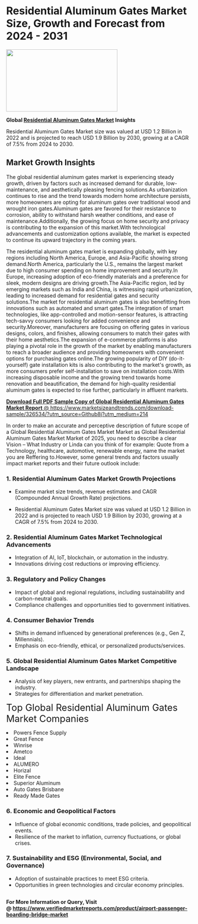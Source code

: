 <H1>Residential Aluminum Gates Market Size, Growth and Forecast from 2024 - 2031</H1><img class="aligncenter size-medium wp-image-584254" src="https://thirdeyenews.in/wp-content/uploads/2024/09/Global-Market-Research-300x168.jpeg" alt="" width="300" height="168" /><p><strong>Global&nbsp;<a href="https://www.marketsizeandtrends.com/download-sample/326534/?utm_source=Github8j?utm_medium=214">Residential Aluminum Gates Market</a> Insights</strong></p><p>Residential Aluminum Gates Market size was valued at USD 1.2 Billion in 2022 and is projected to reach USD 1.9 Billion by 2030, growing at a CAGR of 7.5% from 2024 to 2030.</p><p><h2>Market Growth Insights</h2> <p>The global residential aluminum gates market is experiencing steady growth, driven by factors such as increased demand for durable, low-maintenance, and aesthetically pleasing fencing solutions.As urbanization continues to rise and the trend towards modern home architecture persists, more homeowners are opting for aluminum gates over traditional wood and wrought iron gates.Aluminum gates are favored for their resistance to corrosion, ability to withstand harsh weather conditions, and ease of maintenance.Additionally, the growing focus on home security and privacy is contributing to the expansion of this market.With technological advancements and customization options available, the market is expected to continue its upward trajectory in the coming years.</p> <p><a href="#"></a></p> <p>The residential aluminum gates market is expanding globally, with key regions including North America, Europe, and Asia-Pacific showing strong demand.North America, particularly the U.S., remains the largest market due to high consumer spending on home improvement and security.In Europe, increasing adoption of eco-friendly materials and a preference for sleek, modern designs are driving growth.The Asia-Pacific region, led by emerging markets such as India and China, is witnessing rapid urbanization, leading to increased demand for residential gates and security solutions.The market for residential aluminum gates is also benefitting from innovations such as automated and smart gates.The integration of smart technologies, like app-controlled and motion-sensor features, is attracting tech-savvy consumers looking for added convenience and security.Moreover, manufacturers are focusing on offering gates in various designs, colors, and finishes, allowing consumers to match their gates with their home aesthetics.The expansion of e-commerce platforms is also playing a pivotal role in the growth of the market by enabling manufacturers to reach a broader audience and providing homeowners with convenient options for purchasing gates online.The growing popularity of DIY (do-it-yourself) gate installation kits is also contributing to the market's growth, as more consumers prefer self-installation to save on installation costs.With increasing disposable income and the growing trend towards home renovation and beautification, the demand for high-quality residential aluminum gates is expected to rise further, particularly in affluent markets.</p> <p><a href="#"></p><p><span class=""><strong>Download Full PDF Sample Copy of Global Residential Aluminum Gates Market Report</strong> @ <a href="https://www.marketsizeandtrends.com/download-sample/326534/?utm_source=Github8j?utm_medium=214" target="_blank">https://www.marketsizeandtrends.com/download-sample/326534/?utm_source=Github8j?utm_medium=214</a></span></p><p>In order to make an accurate and perceptive description of future scope of a Global&nbsp;Residential Aluminum Gates Market Market as Global&nbsp;Residential Aluminum Gates Market Market of 2025, you need to describe a clear Vision &ndash; What Industry or Linda can you think of for example: Quote from a Technology, healthcare, automotive, renewable energy, name the market you are Reffering to.However, some general trends and factors usually impact market reports and their future outlook include:</p><h3>1.&nbsp;<strong>Residential Aluminum Gates Market Growth Projections</strong></h3><ul><li>Examine market size trends, revenue estimates and CAGR (Compounded Annual Growth Rate) projections.</li><li><p>Residential Aluminum Gates Market size was valued at USD 1.2 Billion in 2022 and is projected to reach USD 1.9 Billion by 2030, growing at a CAGR of 7.5% from 2024 to 2030.</p></li></ul><h3>2.&nbsp;<strong>Residential Aluminum Gates Market Technological Advancements</strong></h3><ul><li>Integration of AI, IoT, blockchain, or automation in the industry.</li><li>Innovations driving cost reductions or improving efficiency.</li></ul><h3>3.&nbsp;<strong>Regulatory and Policy Changes</strong></h3><ul><li>Impact of global and regional regulations, including sustainability and carbon-neutral goals.</li><li>Compliance challenges and opportunities tied to government initiatives.</li></ul><h3>4.&nbsp;<strong>Consumer Behavior Trends</strong></h3><ul><li>Shifts in demand influenced by generational preferences (e.g., Gen Z, Millennials).</li><li>Emphasis on eco-friendly, ethical, or personalized products/services.</li></ul><h3>5.&nbsp;<strong>Global Residential Aluminum Gates Market Competitive Landscape</strong></h3><ul><li>Analysis of key players, new entrants, and partnerships shaping the industry.</li><li>Strategies for differentiation and market penetration.</li></ul><p data-pm-slice="1 1 []"><span style="color: inherit; font-family: inherit; font-size: 25px;">Top Global Residential Aluminum Gates Market Companies</span></p><div class="" data-test-id=""><p><li>Powers Fence Supply</li><li> Great Fence</li><li> Winrise</li><li> Ametco</li><li> Ideal</li><li> ALUMERO</li><li> Horizal</li><li> Elite Fence</li><li> Superior Aluminum</li><li> Auto Gates Brisbane</li><li> Ready Made Gates</li></p></div><h3>6.&nbsp;<strong>Economic and Geopolitical Factors</strong></h3><ul><li>Influence of global economic conditions, trade policies, and geopolitical events.</li><li>Resilience of the market to inflation, currency fluctuations, or global crises.</li></ul><h3>7.&nbsp;<strong>Sustainability and ESG (Environmental, Social, and Governance)</strong></h3><ul><li>Adoption of sustainable practices to meet ESG criteria.</li><li>Opportunities in green technologies and circular economy principles.</li></ul><h2><strong style="font-size: 14px;">For More Information or Query, Visit @&nbsp;</strong><a style="background-color: #ffffff; font-size: 14px;" href="https://www.marketsizeandtrends.com/report/residential-aluminum-gates-market/" target="_blank">https://www.verifiedmarketreports.com/product/airport-passenger-boarding-bridge-market</a></h2>